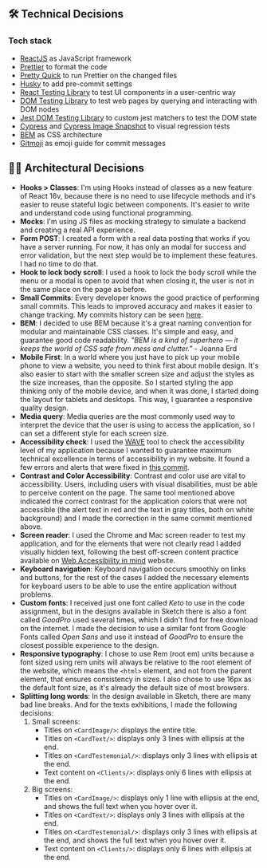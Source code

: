## 🛠️ Technical Decisions

### Tech stack

- [ReactJS](https://reactjs.org/) as JavaScript framework
- [Prettier](https://prettier.io/) to format the code
- [Pretty Quick](https://github.com/azz/pretty-quick) to run Prettier on the changed files
- [Husky](https://github.com/typicode/husky) to add pre-commit settings
- [React Testing Library](https://github.com/testing-library/react-testing-library) to test UI components in a user-centric way
- [DOM Testing Library](https://github.com/testing-library/dom-testing-library) to test web pages by querying and interacting with DOM nodes
- [Jest DOM Testing Library](https://github.com/testing-library/jest-dom) to custom jest matchers to test the DOM state
- [Cypress](https://www.cypress.io/) and [Cypress Image Snapshot](https://github.com/palmerhq/cypress-image-snapshot) to visual regression tests
- [BEM](http://getbem.com/introduction/) as CSS architecture
- [Gitmoji](https://gitmoji.carloscuesta.me/) as emoji guide for commit messages

## 👷‍♀️ Architectural Decisions

- **Hooks > Classes**: I'm using Hooks instead of classes as a new feature of React 16v, because there is no need to use lifecycle methods and it's easier to reuse stateful logic between components. It's easier to write and understand code using functional programming.
- **Mocks**: I'm using JS files as mocking strategy to simulate a backend and creating a real API experience.
- **Form POST**: I created a form with a real data posting that works if you have a server running. For now, it has only an modal for success and error validation, but the next step would be to implement these features. I had no time to do that.
- **Hook to lock body scroll**: I used a hook to lock the body scroll while the menu or a modal is open to avoid that when closing it, the user is not in the same place on the page as before.
- **Small Commits**: Every developer knows the good practice of performing small commits. This leads to improved accuracy and makes it easier to change tracking. My commits history can be seen [here](https://github.com/tatianeaguirres/dept-agency/commits/master).
- **BEM**: I decided to use BEM because it's a great naming convention for modular and maintainable CSS classes. It's simple and easy, and guarantee good code readability. _"BEM is a kind of superhero — it keeps the world of CSS safe from mess and clutter."_ - Joanna Erd
- **Mobile First**: In a world where you just have to pick up your mobile phone to view a website, you need to think first about mobile design. It's also easier to start with the smaller screen size and adjust the styles as the size increases, than the opposite. So I started styling the app thinking only of the mobile device, and when it was done, I started doing the layout for tablets and desktops. This way, I guarantee a responsive quality design.
- **Media query**: Media queries are the most commonly used way to interpret the device that the user is using to access the application, so I can set a different style for each screen size.
- **Accessibility check**: I used the [WAVE](https://wave.webaim.org/) tool to check the accessibility level of my application because I wanted to guarantee maximum technical excellence in terms of accessibility in my website. It found a few errors and alerts that were fixed in [this commit](https://github.com/tatianeaguirres/dept-agency/commit/88977d08209f65d2d03abae7660a62dc3e4d4e23).
- **Contrast and Color Accessibility**: Contrast and color use are vital to accessibility. Users, including users with visual disabilities, must be able to perceive content on the page. The same tool mentioned above indicated the correct contrast for the application colors that were not accessible (the alert text in red and the text in gray titles, both on white background) and I made the correction in the same commit mentioned above.
- **Screen reader**: I used the Chrome and Mac screen reader to test my application, and for the elements that were not clearly read I added visually hidden text, following the best off-screen content practice available on [Web Accessibility in mind](https://webaim.org/techniques/css/invisiblecontent/) website.
- **Keyboard navigation**: Keyboard navigation occurs smoothly on links and buttons, for the rest of the cases I added the necessary elements for keyboard users to be able to use the entire application without problems.
- **Custom fonts**: I received just one font called _Keto_ to use in the code assignment, but in the designs available in Sketch there is also a font called _GoodPro_ used several times, which I didn't find for free download on the internet. I made the decision to use a similar font from Google Fonts called _Open Sans_ and use it instead of _GoodPro_ to ensure the closest possible experience to the design.
- **Responsive typography**: I chose to use Rem (root em) units because a font sized using rem units will always be relative to the root element of the website, which means the `<html>` element, and not from the parent element, that ensures consistency in sizes. I also chose to use 16px as the default font size, as it's already the default size of most browsers.
- **Splitting long words**: In the design available in Sketch, there are many bad line breaks. And for the texts exhibitions, I made the following decisions:
  1. Small screens:
     - Titles on `<CardImage/>`: displays the entire title.
     - Titles on `<CardText/>`: displays only 3 lines with ellipsis at the end.
     - Titles on `<CardTestemonial/>`: displays only 3 lines with ellipsis at the end.
     - Text content on `<Clients/>`: displays only 6 lines with ellipsis at the end.
  1. Big screens:
     - Titles on `<CardImage/>`: displays only 1 line with ellipsis at the end, and shows the full text when you hover over it.
     - Titles on `<CardText/>`: displays only 3 lines with ellipsis at the end.
     - Titles on `<CardTestemonial/>`: displays only 3 lines with ellipsis at the end, and shows the full text when you hover over it.
     - Text content on `<Clients/>`: displays only 6 lines with ellipsis at the end.
